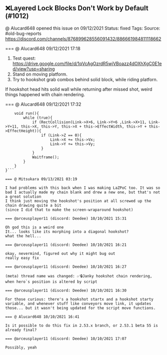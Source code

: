 ## ❌Layered Lock Blocks Don't Work by Default (#1012)
@ Alucard648 opened this issue on 09/12/2021
Status: fixed
Tags: 
Source: #old-bug-reports https://discord.com/channels/876899628556091432/886661984811118662


=== @ Alucard648 09/12/2021 17:18

1. Test quest: https://drive.google.com/file/d/1qVcAgOzrdR5wjVBoazz4dOXhXgC0E1ed/view?usp=sharing
2. Stand on moving platform.
3. Try to hookshot grab combos behind solid block, while riding platforn.

If hookshot head hits solid wall while returning after missed shot, weird things happened with chain rendering.

=== @ Alucard648 09/12/2021 17:32

```ffc script moving{
    void run(){
        while (true){
            if (RectCollision(Link->X+6, Link->Y+6 ,Link->X+11, Link->Y+11, this->X, this->Y, this->X + this->EffectWidth, this->Y + this->EffectHeight)){
                if (Link->Z == 0){
                    Link->X += this->Vx;
                    Link->Y += this->Vy;
                }
            }
            Waitframe();
        }
    }
}```

=== @ Mitsukara 09/13/2021 03:19

I had problems with this back when I was making LaZPoC too. It was so bad I actually made my chain blank and drew a new one, but that's not a great solution
I think just moving the hookshot's position at all screwed up the chain drawing quite a bit
(since I did that to make the screen-wraparound hookshot)

=== @arceusplayer11 (discord: Deedee) 10/10/2021 15:31

Oh god this is a weird one
It... looks like its morphing into a diagonal hookshot?
what the hell...

=== @arceusplayer11 (discord: Deedee) 10/10/2021 16:21

okay, nevermind, figured out why it might bug out
really easy fix

=== @arceusplayer11 (discord: Deedee) 10/10/2021 16:27

(meta) thread name was changed: ✅🔒Janky hookshot chain rendering, when hero`s position is altered by script

=== @arceusplayer11 (discord: Deedee) 10/10/2021 16:30

For those curious: there's a hookshot startx and a hookshot starty variable, and whenever stuff like conveyors move link, it updates those... but it wasn't being updated for the script move functions.

=== @ Alucard648 10/10/2021 16:41

Is it possible to do this fix in 2.53.x branch, or 2.53.1 beta 55 is already final?

=== @arceusplayer11 (discord: Deedee) 10/10/2021 17:07

Possibly, yeah
